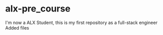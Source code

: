 # alx-pre_course
I'm now a ALX Student, this is my first repository as a full-stack engineer
Added files
